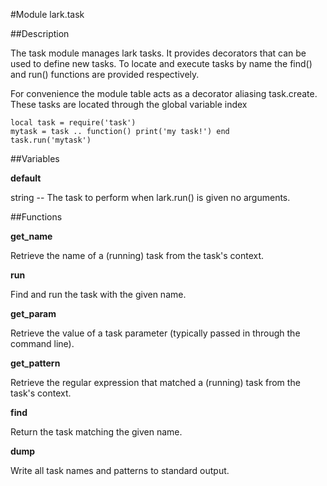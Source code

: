 #Module lark.task

##Description

The task module manages lark tasks.  It provides decorators that can be
used to define new tasks.  To locate and execute tasks by name the
find() and run() functions are provided respectively.

For convenience the module table acts as a decorator aliasing
task.create.  These tasks are located through the global variable index


    local task = require('task')
    mytask = task .. function() print('my task!') end
    task.run('mytask')

##Variables

**default**

string -- The task to perform when lark.run() is given no arguments.

##Functions

**get_name**

Retrieve the name of a (running) task from the task's context.

**run**

Find and run the task with the given name.

**get_param**

Retrieve the value of a task parameter (typically passed in through the
command line).

**get_pattern**

Retrieve the regular expression that matched a (running) task from the
task's context.

**find**

Return the task matching the given name.

**dump**

Write all task names and patterns to standard output.


